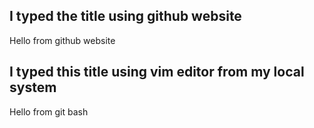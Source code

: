 ## I typed the title using github website
Hello from github website

## I typed this title using vim editor from my local system
Hello from git bash
